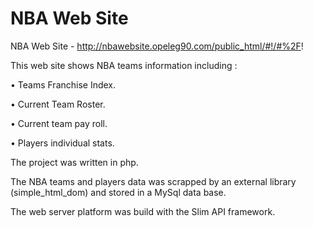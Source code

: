 # NBA Web Site
NBA Web Site - http://nbawebsite.opeleg90.com/public_html/#!/#%2F!


This web site shows NBA teams information including :

•	Teams Franchise Index.

•	Current Team Roster.

•	Current team pay roll.

•	Players individual stats.  


The project was written in php.

The NBA teams and players data was scrapped by an external library (simple_html_dom) and stored in a MySql data base. 

The web server platform was build with the Slim API framework.



